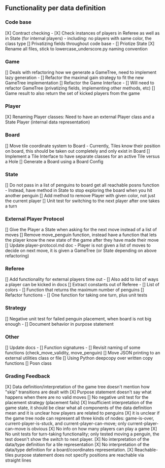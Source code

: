 ## Functionality per data definition
### Code base
[X] Contract checking
    - [X] Check instances of players in Referee as well as in State (for internal players)
        - including: no players with same color, the class type
[] Privatizing fields throughout code base
    - [] Priotize State
[X] Rename all files, stick to lowercase_underscore.py naming convention

### Game
[] Deals with refactoring how we generate a GameTree, need to implement lazy generation
    - [] Refactor the maximal gain strategy to fit the new GameTree implementation
[] Refactor the Game Interface
    - [] Will need to refactor GameTree (privatizing fields, implementing other methods, etc)
[] Game result to also return the set of kicked players from the game
### Player
[X] Renaming Player classes: Need to have an external Player class and a State Player (internal data representation)
### Board
[] Move tile coordinate system to Board
    - Currently, Tiles know their position on board, this should be taken out completely and only exist in Board
[] Implement a Tile Interface to have separate classes for an active Tile versus a Hole
[] Generate a Board using a Board Config
### State
[] Do not pass in a list of penguins to board get all reachable posns function
    - Instead, have method in State to stop exploring the board when you hit another penguin
[] Add method to remove Player with given color, not just the current player
[] Unit test for switching to the next player after one takes a turn
### External Player Protocol
[] Give the Player a State when asking for the next move instead of a list of moves
[] Remove move_penguin function, instead have a function that lets the player know the new state of the game after they have made their move
[] Update player-protocol.md doc
    - Player is not given a list of moves to decide on next move, it is given a GameTree (or State depending on above refactoring)
### Referee
[] Add functionality for external players time out
    - [] Also add to list of ways a player can be kicked in docs
[] Extract constants out of Referee
    - [] List of colors
    - [] Function that returns the maximum number of penguins
[] Refactor functions 
    - [] One function for taking one turn, plus unit tests
### Strategy
[] Negative unit test for failed penguin placement, when board is not big enough
    - [] Document behavior in purpose statement

### Other
[] Update docs
    - [] Function signatures
    - [] Revisit naming of some functions (check_move_validity, move_penguin)
[] Move JSON printing to an external utilities class or file
[] Using Python deepcopy over written copy functions
[] Posn class

### Grading Feedback
[X] Data definition/interpretation of the game tree doesn't mention how "skip" transitions are dealt with
[X] Purpose statement doesn't say what happens when there are no valid moves
[] No negative unit test for the placement strategy (placement fails)
[X] Insufficient interpretation of the game state, it should be clear what all components of the data definition mean and it is unclear how players are related to penguins
[X] it is unclear if the game tree node can represent all three kinds of nodes: game-is-over, current-player-is-stuck, and current-player-can-move; only current-player-can-move is obvious
[X] No info on how many players can play a game
[X] No unit tests for turn-taking functionality; only tested moving a penguin, the test doesn't show the switch to next player.
[X] No interpretation of the data/type definition for a tile representation
[X] No interpretation of the data/type definition for a board/coordinates representation.
[X] Reachable-tiles purpose statement does not specify positions are reachable via straight lines


